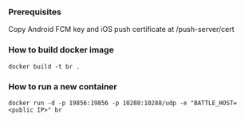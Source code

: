### Prerequisites ###

Copy Android FCM key and iOS push certificate at <git root>/push-server/cert

### How to build docker image ###

`docker build -t br .`

### How to run a new container ###

`docker run -d -p 19856:19856 -p 10288:10288/udp -e "BATTLE_HOST=<public IP>" br`
